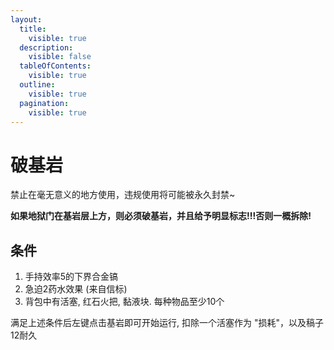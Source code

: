 ```yaml
---
layout:
  title:
    visible: true
  description:
    visible: false
  tableOfContents:
    visible: true
  outline:
    visible: true
  pagination:
    visible: true
---
```


# 破基岩

禁止在毫无意义的地方使用，违规使用将可能被永久封禁\~

**如果地狱门在基岩层上方，则必须破基岩，并且给予明显标志!!!否则一概拆除!**

## 条件

1. 手持效率5的下界合金镐
2. 急迫2药水效果 (来自信标)
3. 背包中有活塞, 红石火把, 黏液块. 每种物品至少10个

满足上述条件后左键点击基岩即可开始运行, 扣除一个活塞作为 "损耗"，以及稿子12耐久

